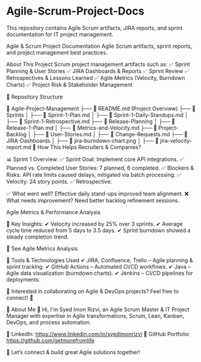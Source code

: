 # Agile-Scrum-Project-Docs
This repository contains Agile Scrum artifacts, JIRA reports, and sprint documentation for IT project management.

Agile & Scrum Project Documentation
Agile Scrum artifacts, sprint reports, and project management best practices.

About This Project
Scrum project management artifacts such as:
✅ Sprint Planning & User Stories
✅ JIRA Dashboards & Reports
✅ Sprint Review
✅ Retrospectives & Lessons Learned
✅ Agile Metrics (Velocity, Burndown Charts)
✅ Project Risk & Stakeholder Management

📂 Repository Structure

📂 Agile-Project-Management
 ├── 📜 README.md  (Project Overview)
 ├── 📂 Sprints
 │   ├── 📜 Sprint-1-Plan.md
 │   ├── 📜 Sprint-1-Daily-Standups.md
 │   ├── 📜 Sprint-1-Retrospective.md
 ├── 📂 Release-Planning
 │   ├── 📜 Release-1-Plan.md
 │   ├── 📜 Metrics-and-Velocity.md
 ├── 📂 Project-Backlog
 │   ├── 📜 User-Stories.md
 │   ├── 📜 Change-Requests.md
 ├── 📂 JIRA-Dashboards
 │   ├── 📜 jira-burndown-chart.png
 │   ├── 📜 jira-velocity-report.md
📌 How This Helps Recruiters & Companies?

📊 Sprint 1 Overview:
✅ Sprint Goal: Implement core API integrations.
✅ Planned vs. Completed User Stories: 7 planned, 6 completed.
✅ Blockers & Risks: API rate limits caused delays, mitigated via batch processing.
✅ Velocity: 24 story points.
✅ Retrospective:

✅ What went well? Effective daily stand-ups improved team alignment.
❌ What needs improvement? Need better backlog refinement sessions.

Agile Metrics & Performance Analysis

📌 Key Insights:
✔ Velocity increased by 25% over 3 sprints.
✔ Average cycle time reduced from 5 days to 3.5 days.
✔ Sprint burndown showed a steady completion trend.

📌 See Agile Metrics Analysis

📌 Tools & Technologies Used
✔ JIRA, Confluence, Trello – Agile planning & sprint tracking.
✔ GitHub Actions – Automated CI/CD workflows.
✔ Java – Agile data visualization (burndown charts).
✔ Jenkins – CI/CD pipelines for deployments.

📌 Interested in collaborating on Agile & DevOps projects? Feel free to connect! 🚀

📌 About Me
👋 Hi, I'm Syed Imon Rizvi, an Agile Scrum Master & IT Project Manager with expertise in Agile transformations, Scrum, Lean, Kanban, DevOps, and process automation.

📌 LinkedIn: https://www.linkedin.com/in/syedimonrizvi
📌 GitHub Portfolio: https://github.com/getmorefromlife

🔹 Let’s connect & build great Agile solutions together! 

